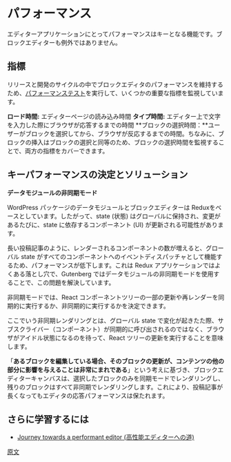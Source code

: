 <!--
# Performance
 -->
# パフォーマンス

<!--
Performance is a key feature for editor applications and the Block editor is not an exception.
 -->
エディターアプリケーションにとってパフォーマンスはキーとなる機能です。ブロックエディターも例外ではありません。

<!--
## Metrics
 -->
## 指標

<!--
To ensure the block editor stays performant across releases and development, we monitor some key metrics using [performance testing](/docs/contributors/code/testing-overview.md#performance-testing).
 -->
リリースと開発のサイクルの中でブロックエディタのパフォーマンスを維持するため、[パフォーマンステスト](https://ja.wordpress.org/team/handbook/block-editor/contributors/develop/testing-overview/#performance-testing)を実行して、いくつかの重要な指標を監視しています。

<!--
**Loading Time:** The time it takes to load an editor page.
**Typing Time:** The time it takes for the browser to respond while typing on the editor.
**Block Selection Time:** The time it takes for the browser to respond after a user selects block. (Inserting a block is also equivalent to selecting a block. Monitoring the selection is sufficient to cover both metrics).
 -->
**ロード時間:** エディターページの読み込み時間
**タイプ時間:** エディター上で文字を入力した際にブラウザが応答するまでの時間
**ブロックの選択時間：**ユーザーがブロックを選択してから、ブラウザが反応するまでの時間。ちなみに、ブロックの挿入はブロックの選択と同等のため、ブロックの選択時間を監視することで、両方の指標をカバーできます。

<!--
## Key Performance Decisions and Solutions
 -->
## キーパフォーマンスの決定とソリューション

<!--
**Data Module Async Mode**
 -->
**データモジュールの非同期モード**

<!--
The Data Module of the WordPress Packages and the Block Editor is based on Redux. It means the state is kept globally and whenever a change happens, the components (UI) relying on that state may update.
 -->
WordPress パッケージのデータモジュールとブロックエディターは Reduxをベースとしています。したがって、state (状態) はグローバルに保持され、変更があるたびに、state に依存するコンポーネント (UI) が更新される可能性があります。

<!--
As the number of rendered components grows (for example on long posts), the performance suffers because of the global state acting as an event dispatcher to all components. This is a common pitfall in Redux applications and the issue is solved on Gutenberg using the Data Modules Async Mode.
 -->
長い投稿記事のように、レンダーされるコンポーネントの数が増えると、グローバル state がすべてのコンポーネントへのイベントディスパッチャとして機能するため、パフォーマンスが低下します。これは Redux アプリケーションではよくある落とし穴で、Gutenberg ではデータモジュールの非同期モードを使用することで、この問題を解決しています。

<!--
The Async mode is the idea that you can decide whether to refresh/rerender a part of the React component tree synchronously or asynchronously.
 -->
非同期モードでは、React  コンポーネントツリーの一部の更新や再レンダーを同期的に実行するか、非同期的に実行するかを決定できます。

<!--
Rendering asynchronously in this context means that if a change is triggered in the global state, the subscribers (components) are not called synchronously, instead, we wait for the browser to be idle and perform the updates to React Tree.
 -->
ここでいう非同期レンダリングとは、グローバル state で変化が起きたた際、サブスクライバー（コンポーネント）が同期的に呼び出されるのではなく、ブラウザがアイドル状態になるのを待って、React ツリーの更新を実行することを意味します。

<!--
Based on the idea that **when editing a given block, it is very rare that an update to that block affects other parts of the content**, the block editor canvas only renders the selected block is synchronous mode, all the remaining blocks are rendered asynchronously. This ensures that the editor stays responsive as the post grows.
 -->
「**あるブロックを編集している場合、そのブロックの更新が、コンテンツの他の部分に影響を与えることは非常にまれである**」という考えに基づき、ブロックエディターキャンバスは、選択したブロックのみを同期モードでレンダリングし、残りのブロックはすべて非同期でレンダリングします。これにより、投稿記事が長くなってもエディタの応答パフォーマンスは保たれます。

<!--
## Going further
 -->
## さらに学習するには

<!--
-   [Journey towards a performant editor](https://riad.blog/2020/02/14/a-journey-towards-a-performant-web-editor/)
 -->
-   [Journey towards a performant editor (高性能エディターへの道)](https://riad.blog/2020/02/14/a-journey-towards-a-performant-web-editor/)

[原文](https://github.com/WordPress/gutenberg/blob/master/docs/architecture/performance.md)
